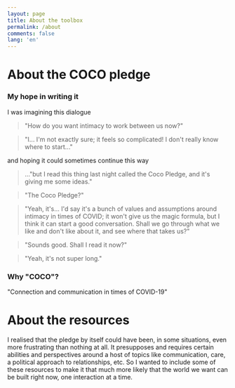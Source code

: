 ```yaml
---
layout: page
title: About the toolbox
permalink: /about
comments: false
lang: 'en'
---
```


# About the COCO pledge

### My hope in writing it

I was imagining this dialogue

> "How do you want intimacy to work between us now?"

>  "I... I'm not exactly sure; it feels so complicated! I don't really know where to start..."

and hoping it could sometimes continue this way

> ..."but I read this thing last night called the Coco Pledge, and it's giving me some ideas."

>  "The Coco Pledge?"

>  "Yeah, it's... I'd say it's a bunch of values and assumptions around intimacy in times of COVID; it won't give us the magic formula, but I think it can start a good conversation. Shall we go through what we like and don't like about it, and see where that takes us?"

>  "Sounds good. Shall I read it now?"

>  "Yeah, it's not super long."

### Why "COCO"?

"Connection and communication in times of COVID-19"

# About the resources

I realised that the pledge by itself could have been, in some situations, even more frustrating than nothing at all. It presupposes and requires certain abilities and perspectives around a host of topics like communication, care, a political approach to relationships, etc. So I wanted to include some of these resources to make it that much more likely that the world we want can be built right now, one interaction at a time.
